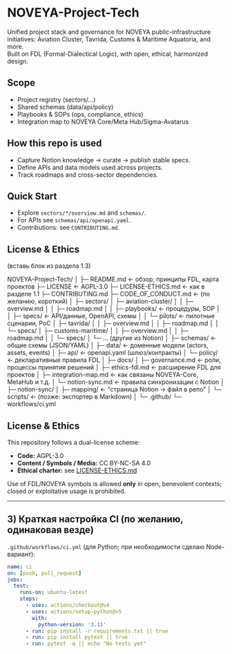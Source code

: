# NOVEYA-Project-Tech

Unified project stack and governance for NOVEYA public-infrastructure initiatives:
Aviation Cluster, Tavrida, Customs & Maritime Aquatoria, and more.  
Built on FDL (Formal-Dialectical Logic), with open, ethical, harmonized design.

## Scope
- Project registry (sectors/…)
- Shared schemas (data/api/policy)
- Playbooks & SOPs (ops, compliance, ethics)
- Integration map to NOVEYA Core/Meta Hub/Sigma-Avatarus

## How this repo is used
- Capture Notion knowledge → curate → publish stable specs.
- Define APIs and data models used across projects.
- Track roadmaps and cross-sector dependencies.

## Quick Start
- Explore `sectors/*/overview.md` and `schemas/`.
- For APIs see `schemas/api/openapi.yaml`.
- Contributions: see `CONTRIBUTING.md`.

## License & Ethics
(вставь блок из раздела 1.3)

NOVEYA-Project-Tech/
│
├─ README.md                      ← обзор, принципы FDL, карта проектов
├─ LICENSE                        ← AGPL-3.0
├─ LICENSE-ETHICS.md              ← как в разделе 1.1
├─ CONTRIBUTING.md
├─ CODE_OF_CONDUCT.md             ← (по желанию, короткий)
│
├─ sectors/
│   ├─ aviation-cluster/
│   │   ├─ overview.md
│   │   ├─ roadmap.md
│   │   ├─ playbooks/            ← процедуры, SOP
│   │   ├─ specs/                ← API/данные, OpenAPI, схемы
│   │   └─ pilots/               ← пилотные сценарии, PoC
│   ├─ tavrida/
│   │   ├─ overview.md
│   │   ├─ roadmap.md
│   │   └─ specs/
│   ├─ customs-maritime/
│   │   ├─ overview.md
│   │   ├─ roadmap.md
│   │   └─ specs/
│   └─ ... (другие из Notion)
│
├─ schemas/                       ← общие схемы (JSON/YAML)
│   ├─ data/                      ← доменные модели (actors, assets, events)
│   ├─ api/                       ← openapi.yaml (шлюз/контракты)
│   └─ policy/                    ← декларативные правила FDL
│
├─ docs/
│   ├─ governance.md              ← роли, процессы принятия решений
│   ├─ ethics-fdl.md              ← расширение FDL для проектов
│   ├─ integration-map.md         ← как связаны NOVEYA-Core, MetaHub и т.д.
│   └─ notion-sync.md             ← правила синхронизации с Notion
│
├─ notion-sync/
│   ├─ mapping/                   ← “страница Notion → файл в репо”
│   └─ scripts/                   ← (позже: экспортер в Markdown)
│
└─ .github/
    └─ workflows/ci.yml

## License & Ethics

This repository follows a dual-license scheme:

- **Code:** AGPL-3.0  
- **Content / Symbols / Media:** CC BY-NC-SA 4.0  
- **Ethical charter:** see [LICENSE-ETHICS.md](./LICENSE-ETHICS.md)

Use of FDL/NOVEYA symbols is allowed **only** in open, benevolent contexts; closed or exploitative usage is prohibited.

---

## 3) Краткая настройка CI (по желанию, одинаковая везде)

`.github/workflows/ci.yml` (для Python; при необходимости сделаю Node-вариант):

```yaml
name: ci
on: [push, pull_request]
jobs:
  test:
    runs-on: ubuntu-latest
    steps:
      - uses: actions/checkout@v4
      - uses: actions/setup-python@v5
        with:
          python-version: '3.11'
      - run: pip install -r requirements.txt || true
      - run: pip install pytest || true
      - run: pytest -q || echo "No tests yet"
